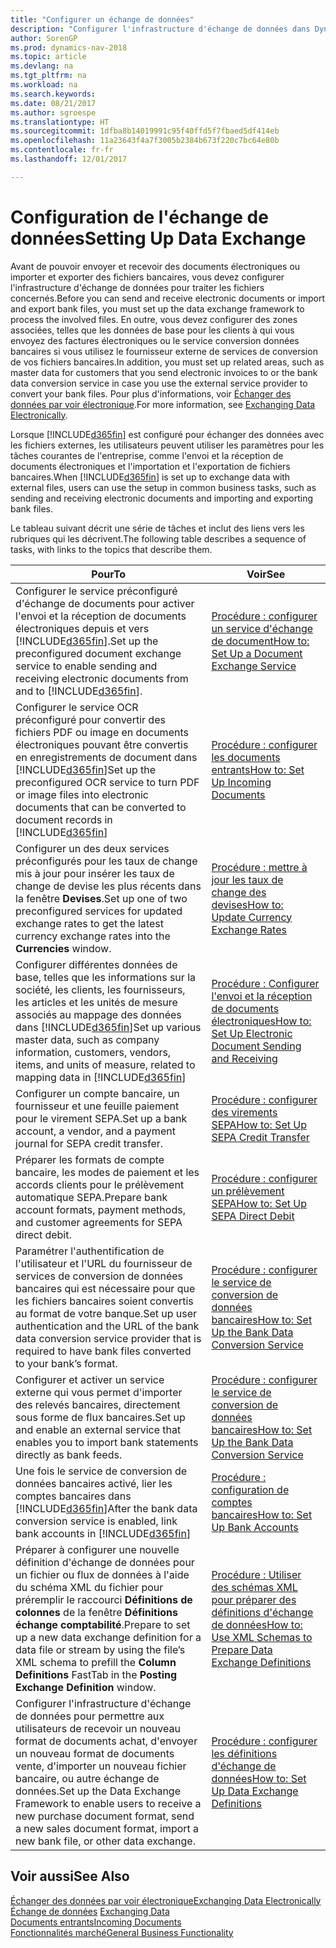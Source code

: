 ```yaml
---
title: "Configurer un échange de données"
description: "Configurer l'infrastructure d'échange de données dans Dynamics NAV"
author: SorenGP
ms.prod: dynamics-nav-2018
ms.topic: article
ms.devlang: na
ms.tgt_pltfrm: na
ms.workload: na
ms.search.keywords: 
ms.date: 08/21/2017
ms.author: sgroespe
ms.translationtype: HT
ms.sourcegitcommit: 1dfba8b14019991c95f40ffd5f7fbaed5df414eb
ms.openlocfilehash: 11a23643f4a7f3005b2384b673f220c7bc64e80b
ms.contentlocale: fr-fr
ms.lasthandoff: 12/01/2017

---
```

# <a name="setting-up-data-exchange"></a><span data-ttu-id="0d138-103">Configuration de l'échange de données</span><span class="sxs-lookup"><span data-stu-id="0d138-103">Setting Up Data Exchange</span></span>
<span data-ttu-id="0d138-104">Avant de pouvoir envoyer et recevoir des documents électroniques ou importer et exporter des fichiers bancaires, vous devez configurer l'infrastructure d'échange de données pour traiter les fichiers concernés.</span><span class="sxs-lookup"><span data-stu-id="0d138-104">Before you can send and receive electronic documents or import and export bank files, you must set up the data exchange framework to process the involved files.</span></span> <span data-ttu-id="0d138-105">En outre, vous devez configurer des zones associées, telles que les données de base pour les clients à qui vous envoyez des factures électroniques ou le service conversion données bancaires si vous utilisez le fournisseur externe de services de conversion de vos fichiers bancaires.</span><span class="sxs-lookup"><span data-stu-id="0d138-105">In addition, you must set up related areas, such as master data for customers that you send electronic invoices to or the bank data conversion service in case you use the external service provider to convert your bank files.</span></span> <span data-ttu-id="0d138-106">Pour plus d'informations, voir [Échanger des données par voir électronique](across-data-exchange.md).</span><span class="sxs-lookup"><span data-stu-id="0d138-106">For more information, see [Exchanging Data Electronically](across-data-exchange.md).</span></span>  

 <span data-ttu-id="0d138-107">Lorsque [!INCLUDE[d365fin](includes/d365fin_md.md)] est configuré pour échanger des données avec les fichiers externes, les utilisateurs peuvent utiliser les paramètres pour les tâches courantes de l'entreprise, comme l'envoi et la réception de documents électroniques et l'importation et l'exportation de fichiers bancaires.</span><span class="sxs-lookup"><span data-stu-id="0d138-107">When [!INCLUDE[d365fin](includes/d365fin_md.md)] is set up to exchange data with external files, users can use the setup in common business tasks, such as sending and receiving electronic documents and importing and exporting bank files.</span></span>  

 <span data-ttu-id="0d138-108">Le tableau suivant décrit une série de tâches et inclut des liens vers les rubriques qui les décrivent.</span><span class="sxs-lookup"><span data-stu-id="0d138-108">The following table describes a sequence of tasks, with links to the topics that describe them.</span></span>  

|<span data-ttu-id="0d138-109">**Pour**</span><span class="sxs-lookup"><span data-stu-id="0d138-109">**To**</span></span>|<span data-ttu-id="0d138-110">**Voir**</span><span class="sxs-lookup"><span data-stu-id="0d138-110">**See**</span></span>|  
|------------|-------------|  
|<span data-ttu-id="0d138-111">Configurer le service préconfiguré d'échange de documents pour activer l'envoi et la réception de documents électroniques depuis et vers [!INCLUDE[d365fin](includes/d365fin_md.md)].</span><span class="sxs-lookup"><span data-stu-id="0d138-111">Set up the preconfigured document exchange service to enable sending and receiving electronic documents from and to [!INCLUDE[d365fin](includes/d365fin_md.md)].</span></span>|[<span data-ttu-id="0d138-112">Procédure : configurer un service d'échange de document</span><span class="sxs-lookup"><span data-stu-id="0d138-112">How to: Set Up a Document Exchange Service</span></span>](across-how-to-set-up-a-document-exchange-service.md)|  
|<span data-ttu-id="0d138-113">Configurer le service OCR préconfiguré pour convertir des fichiers PDF ou image en documents électroniques pouvant être convertis en enregistrements de document dans [!INCLUDE[d365fin](includes/d365fin_md.md)]</span><span class="sxs-lookup"><span data-stu-id="0d138-113">Set up the preconfigured OCR service to turn PDF or image files into electronic documents that can be converted to document records in [!INCLUDE[d365fin](includes/d365fin_md.md)]</span></span>|[<span data-ttu-id="0d138-114">Procédure : configurer les documents entrants</span><span class="sxs-lookup"><span data-stu-id="0d138-114">How to: Set Up Incoming Documents</span></span>](across-how-setup-income-documents.md)|  
|<span data-ttu-id="0d138-115">Configurer un des deux services préconfigurés pour les taux de change mis à jour pour insérer les taux de change de devise les plus récents dans la fenêtre **Devises**.</span><span class="sxs-lookup"><span data-stu-id="0d138-115">Set up one of two preconfigured services for updated exchange rates to get the latest currency exchange rates into the **Currencies** window.</span></span>|[<span data-ttu-id="0d138-116">Procédure : mettre à jour les taux de change des devises</span><span class="sxs-lookup"><span data-stu-id="0d138-116">How to: Update Currency Exchange Rates</span></span>](finance-how-update-currencies.md)|  
|<span data-ttu-id="0d138-117">Configurer différentes données de base, telles que les informations sur la société, les clients, les fournisseurs, les articles et les unités de mesure associés au mappage des données dans [!INCLUDE[d365fin](includes/d365fin_md.md)]</span><span class="sxs-lookup"><span data-stu-id="0d138-117">Set up various master data, such as company information, customers, vendors, items, and units of measure, related to mapping data in [!INCLUDE[d365fin](includes/d365fin_md.md)]</span></span>|[<span data-ttu-id="0d138-118">Procédure : Configurer l'envoi et la réception de documents électroniques</span><span class="sxs-lookup"><span data-stu-id="0d138-118">How to: Set Up Electronic Document Sending and Receiving</span></span>](across-how-to-set-up-electronic-document-sending-and-receiving.md)|  
|<span data-ttu-id="0d138-119">Configurer un compte bancaire, un fournisseur et une feuille paiement pour le virement SEPA.</span><span class="sxs-lookup"><span data-stu-id="0d138-119">Set up a bank account, a vendor, and a payment journal for SEPA credit transfer.</span></span>|[<span data-ttu-id="0d138-120">Procédure : configurer des virements SEPA</span><span class="sxs-lookup"><span data-stu-id="0d138-120">How to: Set Up SEPA Credit Transfer</span></span>](finance-how-to-set-up-sepa-credit-transfer.md)|  
|<span data-ttu-id="0d138-121">Préparer les formats de compte bancaire, les modes de paiement et les accords clients pour le prélèvement automatique SEPA.</span><span class="sxs-lookup"><span data-stu-id="0d138-121">Prepare bank account formats, payment methods, and customer agreements for SEPA direct debit.</span></span>|[<span data-ttu-id="0d138-122">Procédure : configurer un prélèvement SEPA</span><span class="sxs-lookup"><span data-stu-id="0d138-122">How to: Set Up SEPA Direct Debit</span></span>](finance-how-to-set-up-sepa-direct-debit.md)|  
|<span data-ttu-id="0d138-123">Paramétrer l'authentification de l'utilisateur et l'URL du fournisseur de services de conversion de données bancaires qui est nécessaire pour que les fichiers bancaires soient convertis au format de votre banque.</span><span class="sxs-lookup"><span data-stu-id="0d138-123">Set up user authentication and the URL of the bank data conversion service provider that is required to have bank files converted to your bank’s format.</span></span>|[<span data-ttu-id="0d138-124">Procédure : configurer le service de conversion de données bancaires</span><span class="sxs-lookup"><span data-stu-id="0d138-124">How to: Set Up the Bank Data Conversion Service</span></span>](bank-how-setup-bank-data-conversion-service.md)|  
|<span data-ttu-id="0d138-125">Configurer et activer un service externe qui vous permet d'importer des relevés bancaires, directement sous forme de flux bancaires.</span><span class="sxs-lookup"><span data-stu-id="0d138-125">Set up and enable an external service that enables you to import bank statements directly as bank feeds.</span></span>|[<span data-ttu-id="0d138-126">Procédure : configurer le service de conversion de données bancaires</span><span class="sxs-lookup"><span data-stu-id="0d138-126">How to: Set Up the Bank Data Conversion Service</span></span>](bank-how-setup-bank-data-conversion-service.md)|  
|<span data-ttu-id="0d138-127">Une fois le service de conversion de données bancaires activé, lier les comptes bancaires dans [!INCLUDE[d365fin](includes/d365fin_md.md)]</span><span class="sxs-lookup"><span data-stu-id="0d138-127">After the bank data conversion service is enabled, link bank accounts in [!INCLUDE[d365fin](includes/d365fin_md.md)]</span></span>|[<span data-ttu-id="0d138-128">Procédure : configuration de comptes bancaires</span><span class="sxs-lookup"><span data-stu-id="0d138-128">How to: Set Up Bank Accounts</span></span>](bank-how-setup-bank-accounts.md)|  
|<span data-ttu-id="0d138-129">Préparer à configurer une nouvelle définition d'échange de données pour un fichier ou flux de données à l'aide du schéma XML du fichier pour préremplir le raccourci **Définitions de colonnes** de la fenêtre **Définitions échange comptabilité**.</span><span class="sxs-lookup"><span data-stu-id="0d138-129">Prepare to set up a new data exchange definition for a data file or stream by using the file’s XML schema to prefill the **Column Definitions** FastTab in the **Posting Exchange Definition** window.</span></span>|[<span data-ttu-id="0d138-130">Procédure : Utiliser des schémas XML pour préparer des définitions d'échange de données</span><span class="sxs-lookup"><span data-stu-id="0d138-130">How to: Use XML Schemas to Prepare Data Exchange Definitions</span></span>](across-how-to-use-xml-schemas-to-prepare-data-exchange-definitions.md)|  
|<span data-ttu-id="0d138-131">Configurer l'infrastructure d'échange de données pour permettre aux utilisateurs de recevoir un nouveau format de documents achat, d'envoyer un nouveau format de documents vente, d'importer un nouveau fichier bancaire, ou autre échange de données.</span><span class="sxs-lookup"><span data-stu-id="0d138-131">Set up the Data Exchange Framework to enable users to receive a new purchase document format, send a new sales document format, import a new bank file, or other data exchange.</span></span>|[<span data-ttu-id="0d138-132">Procédure : configurer les définitions d'échange de données</span><span class="sxs-lookup"><span data-stu-id="0d138-132">How to: Set Up Data Exchange Definitions</span></span>](across-how-to-set-up-data-exchange-definitions.md)|  

## <a name="see-also"></a><span data-ttu-id="0d138-133">Voir aussi</span><span class="sxs-lookup"><span data-stu-id="0d138-133">See Also</span></span>  
[<span data-ttu-id="0d138-134">Échanger des données par voir électronique</span><span class="sxs-lookup"><span data-stu-id="0d138-134">Exchanging Data Electronically</span></span>](across-data-exchange.md)  
<span data-ttu-id="0d138-135">[Échange de données](across-exchange-data.md) </span><span class="sxs-lookup"><span data-stu-id="0d138-135">[Exchanging Data](across-exchange-data.md) </span></span>  
[<span data-ttu-id="0d138-136">Documents entrants</span><span class="sxs-lookup"><span data-stu-id="0d138-136">Incoming Documents</span></span>](across-income-documents.md)  
[<span data-ttu-id="0d138-137">Fonctionnalités marché</span><span class="sxs-lookup"><span data-stu-id="0d138-137">General Business Functionality</span></span>](ui-across-business-areas.md)  

